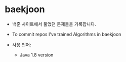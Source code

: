 # baekjoon

- 백준 사이트에서 풀었던 문제들을 기록합니다.
- To commit repos I've trained Algorithms in baekjoon


- 사용 언어: 
  - Java 1.8 version
